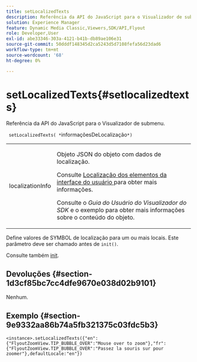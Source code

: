 ```yaml
---
title: setLocalizedTexts
description: Referência da API do JavaScript para o Visualizador de submenu.
solution: Experience Manager
feature: Dynamic Media Classic,Viewers,SDK/API,Flyout
role: Developer,User
exl-id: abe33346-303a-4121-b41b-db89ae106e31
source-git-commit: 50dddf148345d2ca5243d5d7108fefa56d23dad6
workflow-type: tm+mt
source-wordcount: '68'
ht-degree: 0%

---
```


# setLocalizedTexts{#setlocalizedtexts}

Referência da API do JavaScript para o Visualizador de submenu.

` setLocalizedTexts( *`informaçõesDeLocalização`*)`

<table id="table_896DFF34A68A403DB93A6D597461A573"> 
 <tbody> 
  <tr> 
   <td colname="col1"> <p> <span class="codeph"> <span class="varname"> localizationInfo </span> </span> </p> </td> 
   <td colname="col2"> <p> Objeto JSON <span class="codeph"> do </span> objeto com dados de localização. </p> <p>Consulte <a href="../../../c-html5-s7-aem-asset-viewers/c-html5-flyout-viewer-20-about/c-html5-flyout-viewer-20-localization.md#concept-6c8e58c611934e93ae3f211f46e15c27" format="dita" scope="local"> Localização dos elementos da interface do usuário </a> para obter mais informações. </p> <p>Consulte o <i>Guia do Usuário do Visualizador do SDK</i> e o exemplo para obter mais informações sobre o conteúdo do objeto. </p> </td> 
  </tr> 
 </tbody> 
</table>

Define valores de SYMBOL de localização para um ou mais locais. Este parâmetro deve ser chamado antes de `init()`.

Consulte também [init](../../../c-html5-s7-aem-asset-viewers/c-html5-video-reference/c-html5-video-viewer-20-javascriptapiref/r-html5-video-viewer-20-javascriptapiref-init.md#reference-3b570ba8b35045d6b30fb178c21a66c6).

## Devoluções {#section-1d3cf85bc7cc4dfe9670e038d02b9101}

Nenhum.

## Exemplo {#section-9e9332aa86b74a5fb321375c03fdc5b3}

```
<instance>.setLocalizedTexts({"en":{"FlyoutZoomView.TIP_BUBBLE_OVER":"Mouse over to zoom"},"fr":{"FlyoutZoomView.TIP_BUBBLE_OVER":"Passez la souris sur pour zoomer"},defaultLocale:"en"})
```
